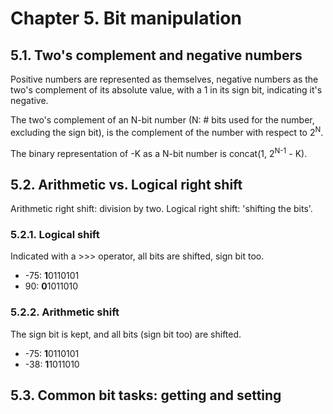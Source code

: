 # Chapter 5. Bit manipulation

## 5.1. Two's complement and negative numbers

Positive numbers are represented as themselves, negative numbers as the two's complement of its absolute value, with a 1 in its sign bit, indicating it's negative.

The two's complement of an N-bit number (N: \# bits used for the number, excluding the sign bit), is the complement of the number with respect to 2<sup>N</sup>.

The binary representation of -K as a N-bit number is concat(1, 2<sup>N-1</sup> - K).

## 5.2. Arithmetic vs. Logical right shift

Arithmetic right shift: division by two. Logical right shift: 'shifting the bits'.

### 5.2.1. Logical shift

Indicated with a >>> operator, all bits are shifted, sign bit too.

* -75: **1**0110101
* 90: **0**1011010

### 5.2.2. Arithmetic shift

The sign bit is kept, and all bits (sign bit too) are shifted.

* -75: **1**0110101
* -38: **1**1011010

## 5.3. Common bit tasks: getting and setting
